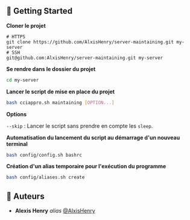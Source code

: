 ## :toolbox: Getting Started

**Cloner le projet**

```
# HTTPS
git clone https://github.com/AlxisHenry/server-maintaining.git my-server
# SSH 
git@github.com:AlxisHenry/server-maintaining.git my-server
```

**Se rendre dans le dossier du projet**

```bash
cd my-server
```

**Lancer le script de mise en place du projet**

```bash
bash cciappro.sh maintaining [OPTION...]
```

**Options**

`--skip` : Lancer le script sans prendre en compte les `sleep`.

**Automatisation du lancement du script au démarrage d'un nouveau terminal**

```bash
bash config/config.sh bashrc
```

**Création d'un alias temporaire pour l'exécution du programme**

```bash
bash config/aliases.sh create
```

## :wave: Auteurs

* **Alexis Henry** _alias_ [@AlxisHenry](https://github.com/AlxisHenry)